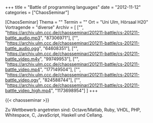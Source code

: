 +++
title = "Battle of programming languages"
date = "2012-11-12"
categories = ["ChaosSeminar"]

[ChaosSeminar]
Thema = ""
Termin = ""
Ort = "Uni Ulm, Hörsaal H20"
Vortragende = "diverse"
Archiv = [
	["", "https://archiv.ulm.ccc.de/chaosseminar/201211-battle/cs-201211-battle_audio.mp3", "87306971"],
	["", "https://archiv.ulm.ccc.de/chaosseminar/201211-battle/cs-201211-battle_audio.ogg", "64608351"],
	["", "https://archiv.ulm.ccc.de/chaosseminar/201211-battle/cs-201211-battle_video.m4v", "99749953"],
	["", "https://archiv.ulm.ccc.de/chaosseminar/201211-battle/cs-201211-battle_video.mp4", "177149504"],
	["", "https://archiv.ulm.ccc.de/chaosseminar/201211-battle/cs-201211-battle_video.ogv", "824588744"],
	["", "https://archiv.ulm.ccc.de/chaosseminar/201211-battle/cs-201211-battle_video_high.mp4", "1173698954"]
	]
+++

{{< chaosseminar >}}

Zu Wettbewerb angetreten sind: Octave/Matlab, Ruby, VHDL, PHP, Whitespace, C, JavaScript, Haskell und Cellang.
